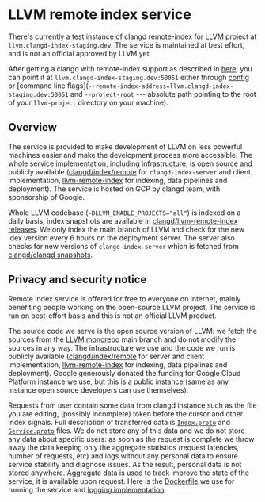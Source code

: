 # LLVM remote index service

There's currently a test instance of clangd remote-index for LLVM project at
`llvm.clangd-index-staging.dev`. The service is maintained at best effort,
and is not an official approved by LLVM yet.

After getting a clangd with remote-index support as described in
[here](./remote-index.md#getting-remote-index-support-in-clangd), you can
point it at `llvm.clangd-index-staging.dev:50051` either through
[config](./config.md) or [command line
flags](`--remote-index-address=llvm.clangd-index-staging.dev:50051` and
`--project-root` --- absolute path pointing to the root of your
`llvm-project` directory on your machine).

## Overview

The service is provided to make development of LLVM on less powerful machines
easier and make the development process more accessible. The whole service
implementation, including infrastructure, is open source and publicly
available
([clangd/index/remote](https://github.com/llvm/llvm-project/tree/master/clang-tools-extra/clangd/index/remote)
for `clangd-index-server` and client implementation,
[llvm-remote-index](https://github.com/clangd/llvm-remote-index) for
indexing, data pipelines and deployment). The service is hosted on GCP by
clangd team, with sponsorship of Google.

Whole LLVM codebase (`-DLLVM_ENABLE_PROJECTS="all"`) is indexed on a daily
basis, index snapshots are available in [clangd/llvm-remote-index
releases](https://github.com/clangd/llvm-remote-index/releases). We only
index the main branch of LLVM and check for the new idex version every 6
hours on the deployment server. The server also checks for new versions of
`clangd-index-server` which is fetched from [clangd/clangd
snapshots](https://github.com/clangd/clangd/releases).

## Privacy and security notice

Remote index service is offered for free to everyone on internet, mainly
benefiting people working on the open-source LLVM project. The service is run
on best-effort basis and this is not an official LLVM product.

The source code we serve is the open source version of LLVM: we fetch the
sources from the [LLVM monorepo](https://github.com/llvm/llvm-project) main
branch and do not modify the sources in any way. The infrastructure we use
and the code we run is publicly available
([clangd/index/remote](https://github.com/llvm/llvm-project/tree/master/clang-tools-extra/clangd/index/remote)
for server and client implementation,
[llvm-remote-index](https://github.com/clangd/llvm-remote-index) for
indexing, data pipelines and deployment). Google generously donated the
funding for Google Cloud Platform instance we use, but this is a public
instance (same as any instance open source developers can use themselves).

Requests from user contain some data from clangd instance such as the file
you are editing, (possibly incomplete) token before the cursor and other
index signals. Full description of transferred data is
[`Index.proto`](https://github.com/llvm/llvm-project/blob/master/clang-tools-extra/clangd/index/remote/Index.proto)
and
[`Service.proto`](https://github.com/llvm/llvm-project/blob/master/clang-tools-extra/clangd/index/remote/Service.proto)
files. We do not store any of this data and we do not store any data about
specific users: as soon as the request is complete we throw away the data
keeping only the aggregate statistics (request latencies, number of requests,
etc) and logs without any personal data to ensure service stability and
diagnose issues. As the result, personal data is not stored anywhere.
Aggregate data is used to track improve the state of the service, it is
available upon request. Here is the
[Dockerfile](https://github.com/clangd/llvm-remote-index/blob/master/deployment/Dockerfile)
we use for running the service and [logging
implementation](https://github.com/llvm/llvm-project/blob/master/clang-tools-extra/clangd/index/remote/server/Server.cpp).
